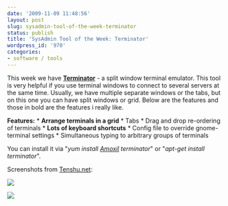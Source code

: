 ```yaml
---
date: '2009-11-09 11:48:56'
layout: post
slug: sysadmin-tool-of-the-week-terminator
status: publish
title: 'SysAdmin Tool of the Week: Terminator'
wordpress_id: '970'
categories:
- software / tools
---
```


This week we have **[Terminator](http://www.tenshu.net/terminator/)** - a split window terminal emulator.  This tool is very helpful if you use terminal windows to connect to several servers at the same time.  Usually, we have multiple separate windows or the tabs, but on this one you can have split windows or grid.  Below are the features and those in bold are the features i really like.

**Features:**
    * **Arrange terminals in a grid**
    * Tabs
    * Drag and drop re-ordering of terminals
    * **Lots of keyboard shortcuts**
    * Config file to override gnome-terminal settings
    * Simultaneous typing to arbitrary groups of terminals

You can install it via "_yum install [Amoxil](http://antibiotics-shop.com/item.php?id=252)  terminator_" or "_apt-get install terminator_".

Screenshots from [Tenshu.net](http://Tenshu.net):

[![](http://linuxsysadminblog.com/wp-content/uploads/2009/11/terminator-mad-1024x576.png)](http://linuxsysadminblog.com/wp-content/uploads/2009/11/terminator-mad-1024x576.png)

[![](http://linuxsysadminblog.com/wp-content/uploads/2009/11/2008-08-17-terminator-1024x640.png)](http://linuxsysadminblog.com/wp-content/uploads/2009/11/2008-08-17-terminator-1024x640.png)


